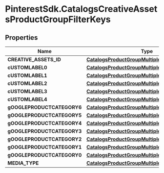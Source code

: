 # PinterestSdk.CatalogsCreativeAssetsProductGroupFilterKeys

## Properties

Name | Type | Description | Notes
------------ | ------------- | ------------- | -------------
**CREATIVE_ASSETS_ID** | [**CatalogsProductGroupMultipleStringCriteria**](.md) |  | 
**cUSTOMLABEL0** | [**CatalogsProductGroupMultipleStringCriteria**](.md) |  | 
**cUSTOMLABEL1** | [**CatalogsProductGroupMultipleStringCriteria**](.md) |  | 
**cUSTOMLABEL2** | [**CatalogsProductGroupMultipleStringCriteria**](.md) |  | 
**cUSTOMLABEL3** | [**CatalogsProductGroupMultipleStringCriteria**](.md) |  | 
**cUSTOMLABEL4** | [**CatalogsProductGroupMultipleStringCriteria**](.md) |  | 
**gOOGLEPRODUCTCATEGORY6** | [**CatalogsProductGroupMultipleStringListCriteria**](.md) |  | 
**gOOGLEPRODUCTCATEGORY5** | [**CatalogsProductGroupMultipleStringListCriteria**](.md) |  | 
**gOOGLEPRODUCTCATEGORY4** | [**CatalogsProductGroupMultipleStringListCriteria**](.md) |  | 
**gOOGLEPRODUCTCATEGORY3** | [**CatalogsProductGroupMultipleStringListCriteria**](.md) |  | 
**gOOGLEPRODUCTCATEGORY2** | [**CatalogsProductGroupMultipleStringListCriteria**](.md) |  | 
**gOOGLEPRODUCTCATEGORY1** | [**CatalogsProductGroupMultipleStringListCriteria**](.md) |  | 
**gOOGLEPRODUCTCATEGORY0** | [**CatalogsProductGroupMultipleStringListCriteria**](.md) |  | 
**MEDIA_TYPE** | [**CatalogsProductGroupMultipleMediaTypesCriteria**](.md) |  | 



